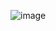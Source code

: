 ![image](https://htmlpreview.github.io/?https://github.com/praveenraj2001/M1_ProjectGoal_Util/blob/main/7_Other/mathCalculator/documentation/html/project_8h.html)